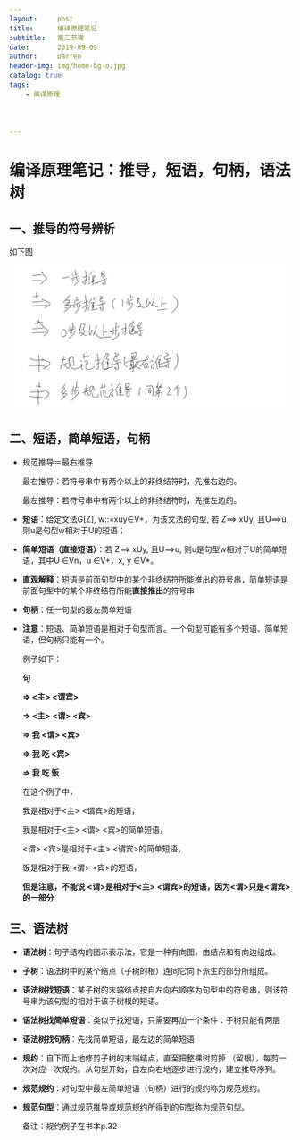 ```yaml
---
layout:     post
title:      编译原理笔记
subtitle:   第三节课
date:       2019-09-09
author:     Darren
header-img: img/home-bg-o.jpg
catalog: true
tags:
    - 编译原理



---
```


# 编译原理笔记：推导，短语，句柄，语法树

## 一、推导的符号辨析

如下图

![](https://raw.githubusercontent.com/ctttt1119/ctttt1119.github.io/master/img/bianyi-3-pic1.png)



## 二、短语，简单短语，句柄

- 规范推导＝最右推导 

  最右推导：若符号串中有两个以上的非终结符时，先推右边的。 

  最左推导：若符号串中有两个以上的非终结符时，先推左边的。

- **短语**：给定文法G[Z], w::=xuy∈V+，为该文法的句型, 若 Z==> xUy, 且U==>u, 则u是句型w相对于U的短语； 

- **简单短语（直接短语）**：若 Z==> xUy, 且U==>u, 则u是句型w相对于U的简单短语，其中U ∈Vn，u ∈V+，x, y ∈V*。

- **直观解释**：短语是前面句型中的某个非终结符所能推出的符号串，简单短语是前面句型中的某个非终结符所能**直接推出**的符号串

- **句柄**：任一句型的最左简单短语

- **注意**：短语、简单短语是相对于句型而言。一个句型可能有多个短语、简单短语，但句柄只能有一个。

  例子如下：

  **句**

  **=> <主> <谓宾>**

  **=> <主> <谓> <宾>**

  **=> 我 <谓> <宾>**

  **=> 我 吃 <宾>**

  **=> 我 吃 饭**

  在这个例子中，

  我是相对于<主> <谓宾>的短语，

  我是相对于<主> <谓> <宾>的简单短语，

   <谓> <宾>是相对于<主> <谓宾>的简单短语，

  饭是相对于我 <谓> <宾>的短语，

  **但是注意，不能说 <谓>是相对于<主> <谓宾>的短语，因为<谓>只是<谓宾>的一部分**

  

## 三、语法树

- **语法树**：句子结构的图示表示法，它是一种有向图，由结点和有向边组成。

- **子树**：语法树中的某个结点（子树的根）连同它向下派生的部分所组成。

- **语法树找短语**：某子树的末端结点按自左向右顺序为句型中的符号串，则该符号串为该句型的相对于该子树根的短语。

- **语法树找简单短语**：类似于找短语，只需要再加一个条件：子树只能有两层

- **语法树找句柄**：先找简单短语，最左边的简单短语

- **规约**：自下而上地修剪子树的末端结点，直至把整棵树剪掉 （留根），每剪一次对应一次规约。从句型开始，自左向右地逐步进行规约，建立推导序列。

- **规范规约**：对句型中最左简单短语（句柄）进行的规约称为规范规约。

- **规范句型**：通过规范推导或规范规约所得到的句型称为规范句型。

  备注：规约例子在书本p.32

